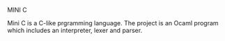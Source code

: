MINI C

Mini C is a C-like prgramming language. The project is an Ocaml program which includes an interpreter, lexer and parser. 
